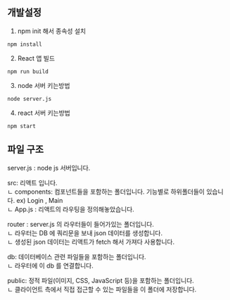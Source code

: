 ## 개발설정

1. npm init 해서 종속성 설치

```
npm install
```
2. React 앱 빌드 
```
npm run build
```
3. node 서버 키는방법
```
node server.js
```
4. react 서버 키는방법

```
npm start
```

## 파일 구조

server.js : node js 서버입니다.

src: 리액트 입니다.  
    ㄴ components: 컴포넌트들을 포함하는 폴더입니다. 기능별로 하위폴더들이 있습니다.  ex) Login , Main  
    ㄴ App.js : 리액트의 라우팅을 정의해놓았습니다.
   

router : server.js 의 라우터들이 들어가있는 폴더입니다.   
        ㄴ 라우터는 DB 에 쿼리문을 보내 json 데이터를 생성합니다.   
        ㄴ 생성된 json 데이터는 리액트가 fetch 해서 가져다 사용합니다.  

db: 데이터베이스 관련 파일들을 포함하는 폴더입니다.  
    ㄴ 라우터에 이 db 를 연결합니다.


public: 정적 파일(이미지, CSS, JavaScript 등)을 포함하는 폴더입니다.  
 ㄴ 클라이언트 측에서 직접 접근할 수 있는 파일들을 이 폴더에 저장합니다.
